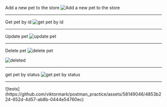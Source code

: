 Add a new pet to the store
![Add a new pet to the store](https://github.com/viktormark/postman_practice/assets/58149046/e9334f5f-e54d-4353-8204-3249f52d4e89)

<hr/>

Get pet by id
![get pet by id](https://github.com/viktormark/postman_practice/assets/58149046/de8fe7c0-ff41-4f4f-9986-33b60519fa78)

<hr/>

Update pet
![update pet](https://github.com/viktormark/postman_practice/assets/58149046/927de531-087b-428c-9848-378a49753640)

<hr/>

Delete pet
![delete pet](https://github.com/viktormark/postman_practice/assets/58149046/ea7ccc57-2824-4f65-a00f-446c1a327f86)

![deleted](https://github.com/viktormark/postman_practice/assets/58149046/91b63ab2-a455-4702-b399-5b4803eb0c6b)

<hr/>

get pet by status
![get pet by status](https://github.com/viktormark/postman_practice/assets/58149046/95631925-e526-4bc8-89ca-297aef0e4ec4)

<hr/>
![tests](https://github.com/viktormark/postman_practice/assets/58149046/4853b224-652d-4d57-ab8b-0444e54760ec)




